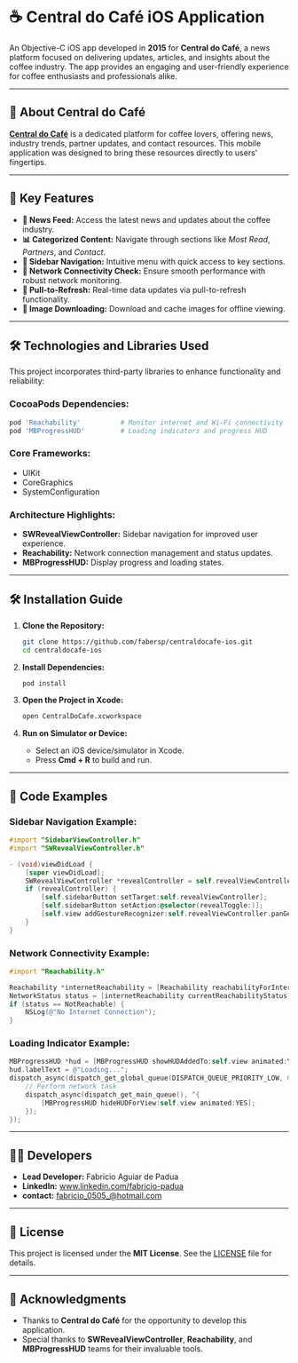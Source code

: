 
# ☕ **Central do Café iOS Application**  
An Objective-C iOS app developed in **2015** for **Central do Café**, a news platform focused on delivering updates, articles, and insights about the coffee industry. The app provides an engaging and user-friendly experience for coffee enthusiasts and professionals alike.

---

## 🌟 **About Central do Café**  
[**Central do Café**](#) is a dedicated platform for coffee lovers, offering news, industry trends, partner updates, and contact resources. This mobile application was designed to bring these resources directly to users' fingertips.

---

## 🚀 **Key Features**  
- **📰 News Feed:** Access the latest news and updates about the coffee industry.  
- **📊 Categorized Content:** Navigate through sections like *Most Read*, *Partners*, and *Contact*.  
- **📲 Sidebar Navigation:** Intuitive menu with quick access to key sections.  
- **📶 Network Connectivity Check:** Ensure smooth performance with robust network monitoring.  
- **🔄 Pull-to-Refresh:** Real-time data updates via pull-to-refresh functionality.  
- **📸 Image Downloading:** Download and cache images for offline viewing.  

---

## 🛠️ **Technologies and Libraries Used**  
This project incorporates third-party libraries to enhance functionality and reliability:

### **CocoaPods Dependencies:**  
```ruby
pod 'Reachability'          # Monitor internet and Wi-Fi connectivity
pod 'MBProgressHUD'         # Loading indicators and progress HUD
```

### **Core Frameworks:**  
- UIKit  
- CoreGraphics  
- SystemConfiguration  

### **Architecture Highlights:**  
- **SWRevealViewController:** Sidebar navigation for improved user experience.  
- **Reachability:** Network connection management and status updates.  
- **MBProgressHUD:** Display progress and loading states.  

---

## 🛠️ **Installation Guide**  
1. **Clone the Repository:**  
   ```bash
   git clone https://github.com/fabersp/centraldocafe-ios.git
   cd centraldocafe-ios
   ```

2. **Install Dependencies:**  
   ```bash
   pod install
   ```

3. **Open the Project in Xcode:**  
   ```bash
   open CentralDoCafe.xcworkspace
   ```

4. **Run on Simulator or Device:**  
   - Select an iOS device/simulator in Xcode.  
   - Press **Cmd + R** to build and run.  

---

## 🧠 **Code Examples**  

### **Sidebar Navigation Example:**  
```objective-c
#import "SidebarViewController.h"
#import "SWRevealViewController.h"

- (void)viewDidLoad {
    [super viewDidLoad];
    SWRevealViewController *revealController = self.revealViewController;
    if (revealController) {
        [self.sidebarButton setTarget:self.revealViewController];
        [self.sidebarButton setAction:@selector(revealToggle:)];
        [self.view addGestureRecognizer:self.revealViewController.panGestureRecognizer];
    }
}
```

### **Network Connectivity Example:**  
```objective-c
#import "Reachability.h"

Reachability *internetReachability = [Reachability reachabilityForInternetConnection];
NetworkStatus status = [internetReachability currentReachabilityStatus];
if (status == NotReachable) {
    NSLog(@"No Internet Connection");
}
```

### **Loading Indicator Example:**  
```objective-c
MBProgressHUD *hud = [MBProgressHUD showHUDAddedTo:self.view animated:YES];
hud.labelText = @"Loading...";
dispatch_async(dispatch_get_global_queue(DISPATCH_QUEUE_PRIORITY_LOW, 0), ^{
    // Perform network task
    dispatch_async(dispatch_get_main_queue(), ^{
        [MBProgressHUD hideHUDForView:self.view animated:YES];
    });
});
```

---

## 🧑‍💻 **Developers**
- **Lead Developer:** Fabricio Aguiar de Padua
- **LinkedIn:** www.linkedin.com/fabricio-padua  
- **contact:** fabricio_0505_@hotmail.com

---

## 📜 **License**  
This project is licensed under the **MIT License**. See the [LICENSE](LICENSE) file for details.

---

## 🤝 **Acknowledgments**  
- Thanks to **Central do Café** for the opportunity to develop this application.  
- Special thanks to **SWRevealViewController**, **Reachability**, and **MBProgressHUD** teams for their invaluable tools.


